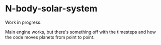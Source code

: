 # N-body-solar-system

Work in progress. 

Main engine works, but there's something off with the timesteps and how the code moves planets from point to point.
